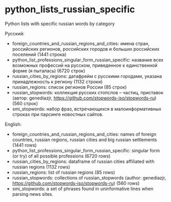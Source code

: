 # python_lists_russian_specific
Python lists with specific russian words by category

Русский:
* foreign_countries_and_russian_regions_and_cities: имена стран, российских регионов, российских городов и больших российских поселений (1441 строка)
* python_list_professions_singular_form_russian_specific: название всех возможных профессий на русском, приведенное к единственной форме (я пыталась) (6720 cтрок)
* russian_cities_by_regions: датафрейм с русскими городами, указана принадлежность к региону (1132 строки)
* russian_regions: список регионов России (85 строк)
* russian_stopwords: коллекция русских стопслов – частиц, приставок (автор: genediazjr, https://github.com/stopwords-iso/stopwords-ru) (560 строк)
* smi_stopwords: набор фраз, встречающихся в малоинформативных строках при парсинге новостных сайтов. 


English:
* foreign_countries_and_russian_regions_and_cities: names of foreign countries, russian regions, russian cities and big russian settlements (1441 rows)
* python_list_professions_singular_form_russian_specific: singular form (or try) of all possible professions (6720 rows)
* russian_cities_by_regions: dataframe of russian cities affiliated with russian regions (1132 rows)
* russian_regions: list of russian regions (85 rows)
* russian_stopwords: collections of russian_stopwords (author: genediazjr, https://github.com/stopwords-iso/stopwords-ru) (560 rows)
* smi_stopwords: a set of phrases found in uninformative lines when parsing news sites. 
